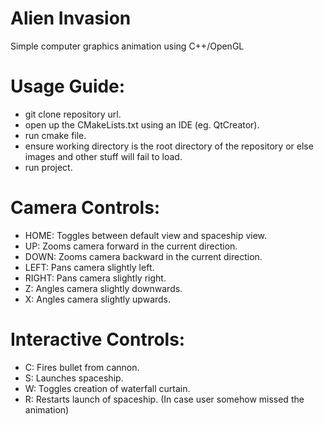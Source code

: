 # Alien Invasion
Simple computer graphics animation using C++/OpenGL

# Usage Guide:
- git clone repository url.
- open up the CMakeLists.txt using an IDE (eg. QtCreator).
- run cmake file.
- ensure working directory is the root directory of the repository or else images and other stuff will fail to load.
- run project.

# Camera Controls:
- HOME: Toggles between default view and spaceship view.
- UP: Zooms camera forward in the current direction.
- DOWN: Zooms camera backward in the current direction.
- LEFT: Pans camera slightly left.
- RIGHT: Pans camera slightly right.
- Z: Angles camera slightly downwards.
- X: Angles camera slightly upwards.

# Interactive Controls:
- C: Fires bullet from cannon.
- S: Launches spaceship.
- W: Toggles creation of waterfall curtain.
- R: Restarts launch of spaceship. (In case user somehow missed the animation)
